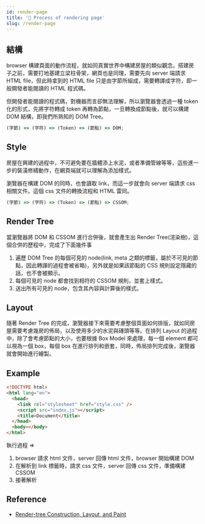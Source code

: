 ```yaml
---
id: render-page
title: '📜 Process of rendering page'
slug: /render-page
---
```


## 結構

browser 構建頁面的動作流程，就如同真實世界中構建房屋的類似觀念。搭建房子之前，需要打地基建立梁柱骨架，網頁也是同理，需要先向 server 端請求 HTML file，但此時拿到的 HTML file 只是由字節所組成，需要轉譯成字符，即一般開發者能閱讀的 HTML 程式碼。

但開發者能閱讀的程式碼，對機器而言卻無法理解，所以瀏覽器會透過一種 token 化的形式，先將字符轉成 token 再轉為節點，一旦轉換成節點後，就可以構建 DOM 結構，即我們所熟知的 DOM Tree。

```javascript
(字節) => (字符) => (Token) => (節點) => DOM;
```

## Style

房屋在興建的過程中，不可避免要在牆體添上水泥，或者準備管線等等，這些進一步的裝潢修繕動作，在網頁端就可以理解為添加樣式。

瀏覽器在構建 DOM 的同時，也會讀取 link，而這一步就會向 server 端請求 css 相關文件。這個 css 文件的轉換流程和 HTML 雷同。

```javascript
(字節) => (字符) => (Token) => (節點) => CSSOM;
```

## Render Tree

當瀏覽器將 DOM 和 CSSOM 進行合併後，就會產生出 Render Tree(渲染樹)，這個合併的歷程中，完成了下面幾件事

1. 遍歷 DOM Tree 的每個可見的 node(link, meta 之類的標籤，屬於不可見的節點，因此轉譯的過程會被省略)，另外就是如果該節點的 CSS 規則設定隱藏的話，也不會被顯示。
2. 每個可見的 node 都會找到相符的 CSSOM 規則，並套上樣式。
3. 送出所有可見的 node，包含其內容與計算後的樣式。

## Layout

隨著 Render Tree 的完成，瀏覽器接下來需要考慮整個頁面如何排版，就如同房屋需要考慮幾房的佈局，以及使用多少的水泥與磚頭等等。在排列 Layout 的過程中，除了會考慮節點的大小，也要根據 Box Model 來處理，每一個 element 都可以視為一個 box，每個 box 在進行排列和嵌套，同時，佈局排列完成後，瀏覽器就會開始進行繪製。

## Example

```html
<!DOCTYPE html>
<html lang="en">
  <head>
    <link rel="stylesheet" href="style.css" />
    <script src="index.js"></script>
    <title>Document</title>
  </head>
  <body></body>
</html>
```

執行過程 =>

1. browser 請求 html 文件，server 回傳 html 文件，browser 開始構建 DOM
2. 在解析到 link 標籤時，請求 css 文件，server 回傳 css 文件，準備構建 CSSOM
3. 接著解析

## Reference

- [Render-tree Construction, Layout, and Paint](https://developers.google.com/web/fundamentals/performance/critical-rendering-path/render-tree-construction?hl=zh-cn)
